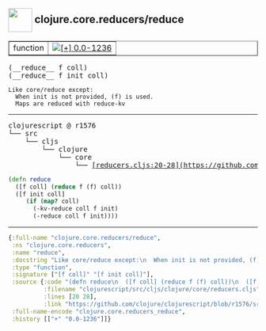 ## <img width="48px" valign="middle" src="http://i.imgur.com/Hi20huC.png"> clojure.core.reducers/reduce

 <table border="1">
<tr>
<td>function</td>
<td><a href="https://github.com/cljsinfo/api-refs/tree/0.0-1236"><img valign="middle" alt="[+] 0.0-1236" src="https://img.shields.io/badge/+-0.0--1236-lightgrey.svg"></a> </td>
</tr>
</table>

 <samp>
(__reduce__ f coll)<br>
(__reduce__ f init coll)<br>
</samp>

```
Like core/reduce except:
  When init is not provided, (f) is used.
  Maps are reduced with reduce-kv
```

---

 <pre>
clojurescript @ r1576
└── src
    └── cljs
        └── clojure
            └── core
                └── <ins>[reducers.cljs:20-28](https://github.com/clojure/clojurescript/blob/r1576/src/cljs/clojure/core/reducers.cljs#L20-L28)</ins>
</pre>

```clj
(defn reduce
  ([f coll] (reduce f (f) coll))
  ([f init coll]
     (if (map? coll)
       (-kv-reduce coll f init)
       (-reduce coll f init))))
```


---

```clj
{:full-name "clojure.core.reducers/reduce",
 :ns "clojure.core.reducers",
 :name "reduce",
 :docstring "Like core/reduce except:\n  When init is not provided, (f) is used.\n  Maps are reduced with reduce-kv",
 :type "function",
 :signature ["[f coll]" "[f init coll]"],
 :source {:code "(defn reduce\n  ([f coll] (reduce f (f) coll))\n  ([f init coll]\n     (if (map? coll)\n       (-kv-reduce coll f init)\n       (-reduce coll f init))))",
          :filename "clojurescript/src/cljs/clojure/core/reducers.cljs",
          :lines [20 28],
          :link "https://github.com/clojure/clojurescript/blob/r1576/src/cljs/clojure/core/reducers.cljs#L20-L28"},
 :full-name-encode "clojure.core.reducers_reduce",
 :history [["+" "0.0-1236"]]}

```
